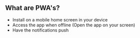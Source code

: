 ## What are PWA's? 
- Install on a mobile home screen in your device 
- Access the app when offline (Open the app on your screen)
- Have the notifications push 
